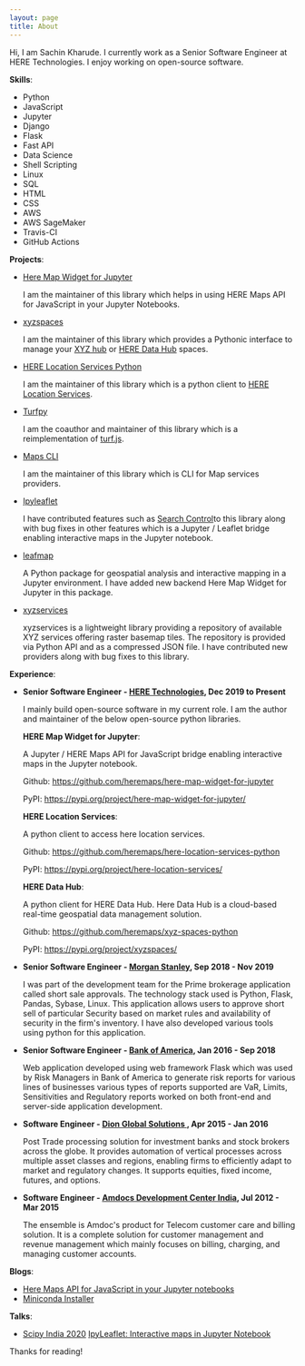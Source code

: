 ```yaml
---
layout: page
title: About
---
```


<p class="message">
  Hi, I am Sachin Kharude. I currently work as a Senior Software Engineer at HERE Technologies. I enjoy working on open-source software. 
</p>

**Skills**:

- Python
- JavaScript
- Jupyter
- Django
- Flask
- Fast API
- Data Science
- Shell Scripting
- Linux
- SQL
- HTML
- CSS
- AWS
- AWS SageMaker
- Travis-CI 
- GitHub Actions

**Projects**:

- [Here Map Widget for Jupyter](https://github.com/heremaps/here-map-widget-for-jupyter)

  I am the maintainer of this library which helps in using HERE Maps API for JavaScript in your Jupyter Notebooks.

- [xyzspaces](https://github.com/heremaps/xyz-spaces-python)

  I am the maintainer of this library which provides a Pythonic interface to manage your [XYZ hub](https://github.com/heremaps/xyz-hub) or [HERE Data Hub](https://developer.here.com/products/data-hub) spaces.

- [HERE Location Services Python](https://github.com/heremaps/here-location-services-python)

  I am the maintainer of this library which is a python client to [HERE Location Services](https://developer.here.com/documentation#services).

- [Turfpy](https://github.com/omanges/turfpy)

  I am the coauthor and maintainer of this library which is a reimplementation of [turf.js](https://turfjs.org/).

- [Maps CLI](https://github.com/sackh/maps-cli)

  I am the maintainer of this library which is CLI for Map services providers.

- [Ipyleaflet](https://github.com/jupyter-widgets/ipyleaflet)

  I have contributed features such as [Search Control](https://ipyleaflet.readthedocs.io/en/latest/api_reference/search_control.html)to this library along with bug fixes in other features which is a Jupyter / Leaflet bridge enabling interactive maps in the Jupyter notebook.

- [leafmap](https://github.com/giswqs/leafmap)
   
  A Python package for geospatial analysis and interactive mapping in a Jupyter environment. I have added new backend Here Map Widget for Jupyter in this package.

- [xyzservices](https://github.com/geopandas/xyzservices)

  xyzservices is a lightweight library providing a repository of available XYZ services offering raster basemap tiles. The repository is provided via Python API and as a compressed JSON file. I have contributed new providers along with bug fixes to this library.


**Experience**:

- **Senior Software Engineer - [HERE Technologies](https://www.here.com/), Dec 2019 to Present**

  I mainly build open-source software in my current role. I am the author and maintainer of the below open-source python libraries.

  **HERE Map Widget for Jupyter**:

  A Jupyter / HERE Maps API for JavaScript bridge enabling interactive maps in the Jupyter notebook.

  Github: https://github.com/heremaps/here-map-widget-for-jupyter

  PyPI: https://pypi.org/project/here-map-widget-for-jupyter/

  **HERE Location Services**:

  A python client to access here location services.

  Github: https://github.com/heremaps/here-location-services-python

  PyPI: https://pypi.org/project/here-location-services/

  **HERE Data Hub**:

  A python client for HERE Data Hub. Here Data Hub is a cloud-based real-time geospatial data management solution.

  Github: https://github.com/heremaps/xyz-spaces-python

  PyPI: https://pypi.org/project/xyzspaces/ 

- **Senior Software Engineer - [Morgan Stanley](https://www.morganstanley.com/), Sep 2018 - Nov 2019**

   I was part of the development team for the Prime brokerage application called short sale approvals. The technology stack used is 
   Python, Flask, Pandas, Sybase, Linux. This application allows users to approve short sell of particular Security based on market 
   rules and availability of security in the firm's inventory. I have also developed various tools using python for this application. 
 

- **Senior Software Engineer - [Bank of America](https://www.bankofamerica.com/), Jan 2016 - Sep 2018**

   Web application developed using web framework Flask which was used by Risk Managers in Bank of America to generate risk 
   reports for various lines of businesses various types of reports supported are VaR, Limits, Sensitivities and Regulatory reports 
   worked on both front-end and server-side application development.

- **Software Engineer - [Dion Global Solutions ](https://www.dionglobal.com/), Apr 2015 - Jan 2016**

   Post Trade processing solution for investment banks and stock brokers across the globe. It provides automation of vertical 
   processes across multiple asset classes and regions, enabling firms to efficiently adapt to market and regulatory changes. It 
   supports equities, fixed income, futures, and options.

- **Software Engineer - [Amdocs Development Center India](https://www.amdocs.com/), Jul 2012 - Mar 2015**

   The ensemble is Amdoc's product for Telecom customer care and billing solution.
   It is a complete solution for customer management and revenue management which mainly focuses on billing, charging, and 
   managing customer accounts.


**Blogs**:

- [Here Maps API for JavaScript in your Jupyter notebooks](https://medium.com/geekculture/here-maps-api-for-javascript-in-your-jupyter-notebooks-6e012440a0d1)
- [Miniconda Installer](https://sachinkharude10.medium.com/miniconda-installer-ec86fbd10241)

**Talks**:

- [Scipy India 2020](https://scipy.in/2020#schedule)
  [IpyLeaflet: Interactive maps in Jupyter Notebook](https://github.com/sackh/scipy-india-2020)



Thanks for reading!
